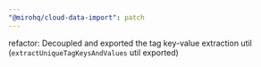 ```yaml
---
"@mirohq/cloud-data-import": patch
---
```


refactor: Decoupled and exported the tag key-value extraction util (`extractUniqueTagKeysAndValues` util exported)
